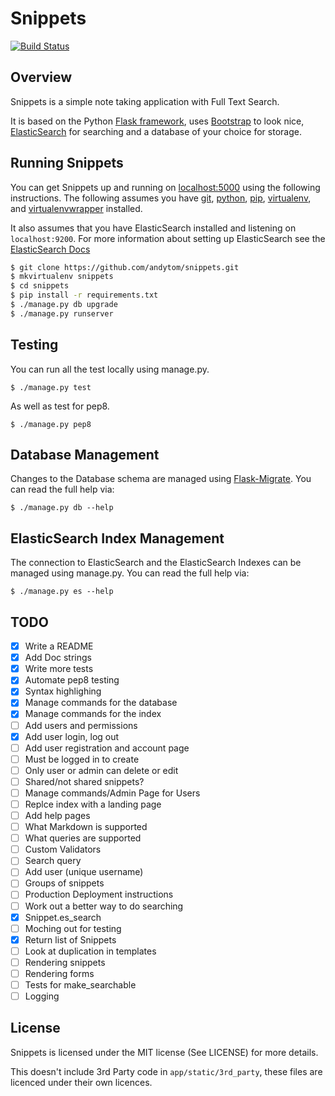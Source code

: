 Snippets
========

[![Build Status](https://travis-ci.org/andytom/snippets.svg?branch=master)](https://travis-ci.org/andytom/snippets)

Overview
--------
Snippets is a simple note taking application with Full Text Search.

It is based on the Python [Flask framework](http://flask.pocoo.org/), uses
[Bootstrap](http://getbootstrap.com/) to look nice,
[ElasticSearch](https://www.elastic.co/products/elasticsearch) for searching
and a database of your choice for storage.

Running Snippets
----------------
You can get Snippets up and running on [localhost:5000](http://localhost:5000/)
using the following instructions. The following assumes you have [git](https://git-scm.com/),
[python](https://www.python.org/), [pip](https://docs.python.org/2.7/installing/),
[virtualenv](https://virtualenv.pypa.io/en/latest/),
and [virtualenvwrapper](https://virtualenvwrapper.readthedocs.org/en/latest/) installed.

It also assumes that you have ElasticSearch installed and listening
on ```localhost:9200```. For more information about setting up ElasticSearch
see the
[ElasticSearch Docs](https://www.elastic.co/guide/en/elasticsearch/reference/current/index.html)

~~~ bash
$ git clone https://github.com/andytom/snippets.git
$ mkvirtualenv snippets
$ cd snippets
$ pip install -r requirements.txt
$ ./manage.py db upgrade
$ ./manage.py runserver
~~~


Testing
-------
You can run all the test locally using manage.py.

~~~
$ ./manage.py test
~~~

As well as test for pep8.

~~~
$ ./manage.py pep8
~~~


Database Management
-------------------
Changes to the Database schema are managed using [Flask-Migrate](https://flask-migrate.readthedocs.org/en/latest/).
You can read the full help via:

~~~
$ ./manage.py db --help
~~~

ElasticSearch Index Management
------------------------------
The connection to ElasticSearch and the ElasticSearch Indexes can be managed using manage.py.
You can read the full help via:

~~~
$ ./manage.py es --help
~~~

TODO
----
- [x] Write a README
- [x] Add Doc strings
- [x] Write more tests
- [x] Automate pep8 testing
- [x] Syntax highlighing
- [x] Manage commands for the database
- [x] Manage commands for the index
- [ ] Add users and permissions
 - [x] Add user login, log out
 - [ ] Add user registration and account page
 - [ ] Must be logged in to create
 - [ ] Only user or admin can delete or edit
 - [ ] Shared/not shared snippets?
 - [ ] Manage commands/Admin Page for Users
- [ ] Replce index with a landing page
- [ ] Add help pages
 - [ ] What Markdown is supported
 - [ ] What queries are supported
- [ ] Custom Validators
 - [ ] Search query
 - [ ] Add user (unique username)
- [ ] Groups of snippets
- [ ] Production Deployment instructions
- [ ] Work out a better way to do searching
 - [x] Snippet.es_search
 - [ ] Moching out for testing
 - [x] Return list of Snippets
- [ ] Look at duplication in templates
 - [ ] Rendering snippets
 - [ ] Rendering forms
- [ ] Tests for make_searchable
- [ ] Logging

License
-------
Snippets is licensed under the MIT license (See LICENSE) for more details.

This doesn't include 3rd Party code in ```app/static/3rd_party```, these files
are licenced under their own licences.
